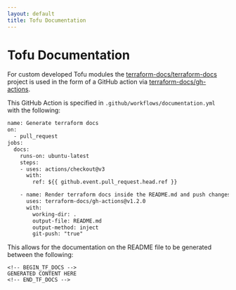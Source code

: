 ```yaml
---
layout: default
title: Tofu Documentation
---
```


# Tofu Documentation

For custom developed Tofu modules the [terraform-docs/terraform-docs](https://github.com/terraform-docs/terraform-docs) project is used in the form of a GitHub action via [terraform-docs/gh-actions](https://github.com/terraform-docs/gh-actions).

This GitHub Action is specified in `.github/workflows/documentation.yml` with the following:

```xml
name: Generate terraform docs
on:
  - pull_request
jobs:
  docs:
    runs-on: ubuntu-latest
    steps:
    - uses: actions/checkout@v3
      with:
        ref: ${{ github.event.pull_request.head.ref }}

    - name: Render terraform docs inside the README.md and push changes back to PR branch
      uses: terraform-docs/gh-actions@v1.2.0
      with:
        working-dir: .
        output-file: README.md
        output-method: inject
        git-push: "true"
```

This allows for the documentation on the README file to be generated between the following:

```
<!-- BEGIN_TF_DOCS -->
GENERATED CONTENT HERE
<!-- END_TF_DOCS -->
```